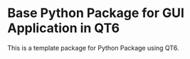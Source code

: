 # Base Python Package for GUI Application in QT6
This is a template package for Python Package using QT6.